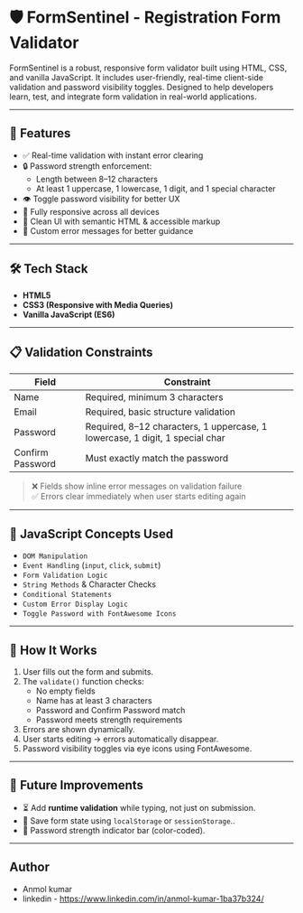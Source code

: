 # 🛡️ FormSentinel - Registration Form Validator

FormSentinel is a robust, responsive form validator built using HTML, CSS, and vanilla JavaScript. It includes user-friendly, real-time client-side validation and password 
visibility toggles. Designed to help developers learn, test, and integrate form validation in real-world applications.

---

## 🚀 Features

- ✅ Real-time validation with instant error clearing
- 🔒 Password strength enforcement:
  - Length between 8–12 characters
  - At least 1 uppercase, 1 lowercase, 1 digit, and 1 special character
- 👁 Toggle password visibility for better UX
- 📱 Fully responsive across all devices
- 🧠 Clean UI with semantic HTML & accessible markup
- 📝 Custom error messages for better guidance

---

## 🛠️ Tech Stack

- **HTML5**
- **CSS3 (Responsive with Media Queries)**
- **Vanilla JavaScript (ES6)**

---

## 📋 Validation Constraints

| Field             | Constraint                                                                 |
|------------------|----------------------------------------------------------------------------|
| Name             | Required, minimum 3 characters                                             |
| Email            | Required, basic structure validation                                       |
| Password         | Required, 8–12 characters, 1 uppercase, 1 lowercase, 1 digit, 1 special char |
| Confirm Password | Must exactly match the password                                            |

> ❌ Fields show inline error messages on validation failure  
> ✅ Errors clear immediately when user starts editing again

---

## 🧠 JavaScript Concepts Used

- `DOM Manipulation`
- `Event Handling` (`input`, `click`, `submit`)
- `Form Validation Logic`
- `String Methods` & Character Checks
- `Conditional Statements`
- `Custom Error Display Logic`
- `Toggle Password with FontAwesome Icons`

---

## 📝 How It Works

1. User fills out the form and submits.
2. The `validate()` function checks:
   - No empty fields
   - Name has at least 3 characters
   - Password and Confirm Password match
   - Password meets strength requirements
3. Errors are shown dynamically.
4. User starts editing → errors automatically disappear.
5. Password visibility toggles via eye icons using FontAwesome.

---

## 🔮 Future Improvements

- ⏳ Add **runtime validation** while typing, not just on submission.
- 💾 Save form state using `localStorage` or `sessionStorage`..
- 🔐 Password strength indicator bar (color-coded).

---

## Author 
- Anmol kumar
- linkedin - https://www.linkedin.com/in/anmol-kumar-1ba37b324/

